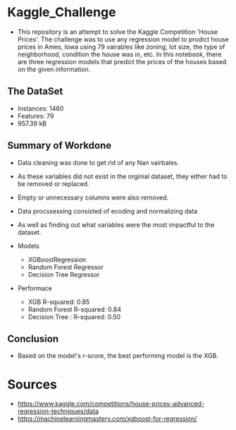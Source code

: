 # Kaggle_Challenge
* This repository is an attempt to solve the Kaggle Competition 'House Prices'. The challenge was to use any regression model to prodict house prices in Ames, Iowa using 79 vairables like zoning, lot size, the type of neighborhood, condition the house was in, etc. In this notebook, there are three regression models that predict the prices of the houses based on the given information.

## The DataSet
* Instances: 1460
* Features: 79
* 957.39 kB

## Summary of Workdone

* Data cleaning was done to get rid of any Nan vairbales. 
* As these variables did not exist in the orginial dataset, they either had to be removed or replaced.
* Empty or unnecessary columns were also removed. 
* Data procssessing consisted of ecoding and normalizing data 
* As well as finding out what variables were the most impactful to the dataset. 

* Models
  - XGBoostRegression
  - Random Forest Regressor
  - Decision Tree Regressor

* Performace
  - XGB R-squared: 0.85
  - Random Forest R-squared: 0.84
  - Decision Tree : R-squared: 0.50
 
## Conclusion
- Based on the model's r-score, the best performing model is the XGB. 

# Sources 
- https://www.kaggle.com/competitions/house-prices-advanced-regression-techniques/data
- https://machinelearningmastery.com/xgboost-for-regression/
